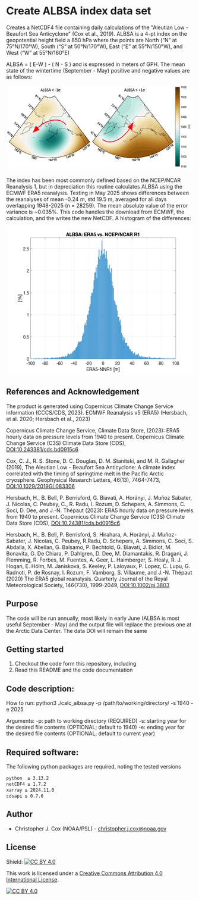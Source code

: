 # Create ALBSA index data set

Creates a NetCDF4 file containing daily calculations of the "Aleutian Low - Beaufort Sea Anticyclone" (Cox et al., 2019).
ALBSA is a 4-pt index on the geopotential height field a 850 hPa where the points are 
   North (“N” at 75°N/170°W), 
   South (“S” at 50°N/170°W), 
   East (“E” at 55°N/150°W), and 
   West (“W” at 55°N/160°E)

   ALBSA = ( E-W ) - ( N - S ) and is expressed in meters of GPH. The mean state of the wintertime (September - May) positive and negative values are as follows:

<p align="center">
  <img src="albsamap.png" width="550" height="230">
</p>

The index has been most commonly defined based on the NCEP/NCAR Reanalysis 1, but in depreciation this routine calculates ALBSA using the ECMWF ERA5 reanalysis.
Testing in May 2025 shows differences between the reanalyses of mean -0.24 m, std 19.5 m, averaged for all days overlapping 1948-2025 (n = 28259). The mean
absolute value of the error variance is ~0.035%. This code handles the download from ECMWF, the calculation, and the writes the new NetCDF.
A histogram of the differences:

<p align="center">
  <img src="era5_v_nnr_compare.png" width="550" height="400">
</p>

## References and Acknowledgement 

The product is generated using Copernicus Climate Change Service information (CCCS/CDS, 2023). 
 ECMWF Reanalysis v5 (ERA5) (Hersbach, et al. 2020; Hersbach et al., 2023)

Copernicus Climate Change Service, Climate Data Store, (2023): ERA5 hourly data on pressure levels from 1940 to present. 
   Copernicus Climate Change Service (C3S) Climate Data Store (CDS), [DOI:10.243381/cds.bd0915c6](https://doi.org/10.24381/cds.bd0915c6)

Cox, C. J., R. S. Stone, D. C. Douglas, D. M. Stanitski, and M. R. Gallagher (2019), The Aleutian Low - 
  Beaufort Sea Anticyclone: A climate index correlated with the timing of springtime melt in the
  Pacific Arctic cryosphere. Geophysical Research Letters, 46(13), 7464-7473, 
  [DOI:10.1029/2019GL083306](https://doi.org/10.1029/2019GL083306)

Hersbach, H., B. Bell, P. Berrisford, G. Biavati, A. Horányi, J. Muñoz Sabater, J. Nicolas, C. Peubey, C., 
   R. Radu, I. Rozum, D. Schepers, A. Simmons, C. Soci, D. Dee, and J.-N. Thépaut (2023): ERA5 hourly data on 
   pressure levels from 1940 to present. Copernicus Climate Change Service (C3S) Climate Data Store (CDS), 
   [DOI:10.24381/cds.bd0915c6](https://doi.org/10.24381/cds.bd0915c6)

Hersbach, H., B. Bell, P. Berrisford, S. Hirahara, A. Horányi, J. Muñoz-Sabater, J. Nicolas, C. Peubey, 
   R.Radu, D. Schepers, A. Simmons, C. Soci, S. Abdalla, X. Abellan, G. Balsamo, P. Bechtold, G. Biavati, 
   J. Bidlot, M. Bonavita, G. De Chiara, P. Dahlgren, D. Dee, M. Diamantakis, R. Dragani, J. Flemming, 
   R. Forbes, M. Fuentes, A. Geer, L. Haimberger, S. Healy, R. J. Hogan, E. Hólm, M. Janisková, S. Keeley, 
   P. Laloyaux, P. Lopez, C. Lupu, G. Radnoti, P. de Rosnay, I. Rozum, F. Vamborg, S. Villaume, and J.-N. Thépaut 
   (2020) The ERA5 global reanalysis. Quarterly Journal of the Royal Meteorological Society, 146(730), 1999-2049,
   [DOI:10.1002/qj.3803](https://doi.org/10.1002/qj.3803)

## Purpose

The code will be run annually, most likely in early June (ALBSA is most useful September - May) and the output file will replace the previous one at the Arctic Data Center. 
The data DOI will remain the same 

## Getting started

1. Checkout the code form this repository, including
2. Read this README and the code documentation

## Code description: 

How to run:
python3 ./calc_albsa.py -p /path/to/working/directory/ -s 1940 -e 2025

Arguments:
-p: path to working directory (REQUIRED)
-s: starting year for the desired file contents (OPTIONAL; default to 1940)
-e: ending year for the desired file contents (OPTIONAL; default to current year)

## Required software:

The following python packages are required, noting the tested versions

~~~
python  ≥ 3.13.2
netCDF4 ≥ 1.7.2
xarray ≥ 2024.11.0
cdsapi ≥ 0.7.6
~~~

## Author

* Christopher J. Cox (NOAA/PSL) - <christopher.j.cox@noaa.gov>

## License

Shield: [![CC BY 4.0][cc-by-shield]][cc-by]

This work is licensed under a
[Creative Commons Attribution 4.0 International License][cc-by].

[![CC BY 4.0][cc-by-image]][cc-by]

[cc-by]: http://creativecommons.org/licenses/by/4.0/
[cc-by-image]: https://i.creativecommons.org/l/by/4.0/88x31.png
[cc-by-shield]: https://img.shields.io/badge/License-CC%20BY%204.0-lightgrey.svg